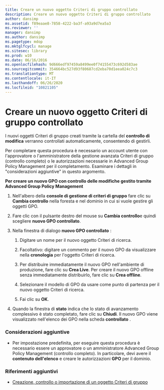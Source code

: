 ```yaml
---
title: Creare un nuovo oggetto Criteri di gruppo controllato
description: Creare un nuovo oggetto Criteri di gruppo controllato
author: dansimp
ms.assetid: f89eaae8-7858-4222-ba3f-a93a9d7ea5a3
ms.reviewer: ''
manager: dansimp
ms.author: dansimp
ms.pagetype: mdop
ms.mktglfcycl: manage
ms.sitesec: library
ms.prod: w10
ms.date: 06/16/2016
ms.openlocfilehash: 9d666edf97459a8499ee0f74155473c692d583ae
ms.sourcegitcommit: 354664bc527d93f80687cd2eba70d1eea024c7c3
ms.translationtype: MT
ms.contentlocale: it-IT
ms.lasthandoff: 06/26/2020
ms.locfileid: "10821105"
---
```

# Creare un nuovo oggetto Criteri di gruppo controllato


I nuovi oggetti Criteri di gruppo creati tramite la cartella del **controllo di modifica** verranno controllati automaticamente, consentendo di gestirli.

Per completare questa procedura è necessario un account utente con l'approvatore o l'amministratore della gestione avanzata Criteri di gruppo (controllo completo) o le autorizzazioni necessarie in Advanced Group Policy Management per il completamento. Esaminare i dettagli in "considerazioni aggiuntive" in questo argomento.

**Per creare un nuovo GPO con controllo delle modifiche gestito tramite Advanced Group Policy Management**

1.  Nell'albero della **console di gestione di criteri di gruppo** fare clic su **Cambia controllo** nella foresta e nel dominio in cui si vuole gestire gli oggetti GPO.

2.  Fare clic con il pulsante destro del mouse su **Cambia controllo**e quindi scegliere **nuovo GPO controllato**.

3.  Nella finestra di dialogo **nuovo GPO controllato** :

    1.  Digitare un nome per il nuovo oggetto Criteri di ricerca.

    2.  Facoltativo: digitare un commento per il nuovo GPO da visualizzare nella **cronologia** per l'oggetto Criteri di ricerca.

    3.  Per distribuire immediatamente il nuovo GPO nell'ambiente di produzione, fare clic su **Crea Live**. Per creare il nuovo GPO offline senza immediatamente distribuirlo, fare clic su **Crea offline**.

    4.  Selezionare il modello di GPO da usare come punto di partenza per il nuovo oggetto Criteri di ricerca.

    5.  Fai clic su **OK**.

4.  Quando la finestra di **stato** indica che lo stato di avanzamento complessivo è stato completato, fare clic su **Chiudi**. Il nuovo GPO viene visualizzato nell'elenco dei GPO nella scheda **controllato** .

### Considerazioni aggiuntive

-   Per impostazione predefinita, per eseguire questa procedura è necessario essere un approvatore o un amministratore Advanced Group Policy Management (controllo completo). In particolare, devi avere il **contenuto dell'elenco** e creare le autorizzazioni **GPO** per il dominio.

### Riferimenti aggiuntivi

-   [Creazione, controllo o importazione di un oggetto Criteri di gruppo](creating-controlling-or-importing-a-gpo-editor-agpm30ops.md)

 

 





